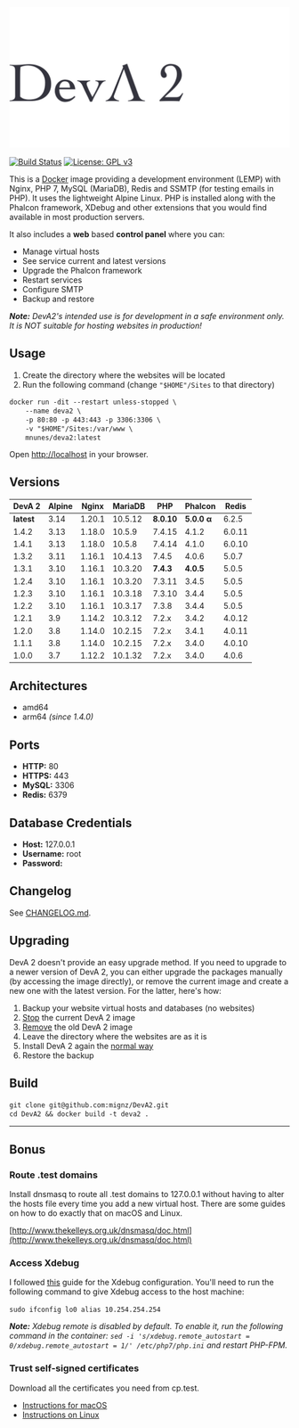 ![DevA2](https://raw.githubusercontent.com/mignz/DevA2/master/deva.png)

[![Build Status](https://travis-ci.org/mignz/DevA2.svg?branch=master)](https://travis-ci.org/mignz/DevA2)
[![License: GPL v3](https://img.shields.io/badge/License-GPL%20v3-blue.svg)](https://www.gnu.org/licenses/gpl-3.0)

This is a [Docker](https://www.docker.com/) image providing a development environment (LEMP) with Nginx, PHP 7, MySQL (MariaDB), Redis and SSMTP (for testing emails in PHP). It uses the lightweight Alpine Linux. PHP is installed along with the Phalcon framework, XDebug and other extensions that you would find available in most production servers.

It also includes a **web** based **control panel** where you can:

- Manage virtual hosts
- See service current and latest versions
- Upgrade the Phalcon framework
- Restart services
- Configure SMTP
- Backup and restore

_**Note:** DevA2's intended use is for development in a safe environment only. It is NOT suitable for hosting websites in production!_

## Usage

1. Create the directory where the websites will be located
1. Run the following command (change `"$HOME"/Sites` to that directory)

```shell
docker run -dit --restart unless-stopped \
    --name deva2 \
    -p 80:80 -p 443:443 -p 3306:3306 \
    -v "$HOME"/Sites:/var/www \
    mnunes/deva2:latest
```

Open [http://localhost](http://localhost) in your browser.

## Versions

|   DevA 2   | Alpine |  Nginx  | MariaDB |  PHP       | Phalcon     | Redis  |
|------------|--------|---------|---------|------------|-------------|--------|
| **latest** | 3.14   | 1.20.1  | 10.5.12 | **8.0.10** | **5.0.0 α** | 6.2.5  |
| 1.4.2      | 3.13   | 1.18.0  | 10.5.9  | 7.4.15     | 4.1.2       | 6.0.11 |
| 1.4.1      | 3.13   | 1.18.0  | 10.5.8  | 7.4.14     | 4.1.0       | 6.0.10 |
| 1.3.2      | 3.11   | 1.16.1  | 10.4.13 | 7.4.5      | 4.0.6       | 5.0.7  |
| 1.3.1      | 3.10   | 1.16.1  | 10.3.20 | **7.4.3**  | **4.0.5**   | 5.0.5  |
| 1.2.4      | 3.10   | 1.16.1  | 10.3.20 | 7.3.11     | 3.4.5       | 5.0.5  |
| 1.2.3      | 3.10   | 1.16.1  | 10.3.18 | 7.3.10     | 3.4.4       | 5.0.5  |
| 1.2.2      | 3.10   | 1.16.1  | 10.3.17 | 7.3.8      | 3.4.4       | 5.0.5  |
| 1.2.1      | 3.9    | 1.14.2  | 10.3.12 | 7.2.x      | 3.4.2       | 4.0.12 |
| 1.2.0      | 3.8    | 1.14.0  | 10.2.15 | 7.2.x      | 3.4.1       | 4.0.11 |
| 1.1.1      | 3.8    | 1.14.0  | 10.2.15 | 7.2.x      | 3.4.0       | 4.0.10 |
| 1.0.0      | 3.7    | 1.12.2  | 10.1.32 | 7.2.x      | 3.4.0       | 4.0.6  |

## Architectures

- amd64
- arm64 *(since 1.4.0)*

## Ports

- **HTTP:** 80
- **HTTPS:** 443
- **MySQL:** 3306
- **Redis:** 6379

## Database Credentials

- **Host:** 127.0.0.1
- **Username:** root
- **Password:**

## Changelog

See [CHANGELOG.md](https://github.com/mignz/DevA2/blob/master/CHANGELOG.md).

## Upgrading

DevA 2 doesn't provide an easy upgrade method. If you need to upgrade to a newer version of DevA 2, you can either upgrade the packages manually (by accessing the image directly), or remove the current image and create a new one with the latest version. For the latter, here's how:

1. Backup your website virtual hosts and databases (no websites)
1. [Stop] the current DevA 2 image
1. [Remove] the old DevA 2 image
1. Leave the directory where the websites are as it is
1. Install DevA 2 again the [normal way]
1. Restore the backup

[Stop]: (https://docs.docker.com/engine/reference/commandline/stop/)
[Remove]: https://docs.docker.com/engine/reference/commandline/rm/
[normal way]: https://github.com/mignz/DevA2/blob/master/README.md#usage

## Build

```shell
git clone git@github.com:mignz/DevA2.git
cd DevA2 && docker build -t deva2 .
```

---

## Bonus

### Route .test domains

Install dnsmasq to route all .test domains to 127.0.0.1 without having to alter the hosts file every time you add a new virtual host. There are some guides on how to do exactly that on macOS and Linux.

[http://www.thekelleys.org.uk/dnsmasq/doc.html](http://www.thekelleys.org.uk/dnsmasq/doc.html)

### Access Xdebug

I followed [this](https://grzegorowski.com/docker-with-xdebug-and-vdebug/) guide for the Xdebug configuration. You'll need to run the following command to give Xdebug access to the host machine:

`sudo ifconfig lo0 alias 10.254.254.254`

_**Note:** Xdebug remote is disabled by default. To enable it, run the following command in the container: `sed -i 's/xdebug.remote_autostart = 0/xdebug.remote_autostart = 1/' /etc/php7/php.ini` and restart PHP-FPM._

### Trust self-signed certificates

Download all the certificates you need from cp.test.

- [Instructions for macOS](https://tosbourn.com/getting-os-x-to-trust-self-signed-ssl-certificates/)
- [Instructions on Linux](https://unix.stackexchange.com/a/90607)
